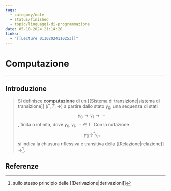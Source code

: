 ```yaml
---
tags:
  - category/note
  - status/finished
  - topic/linguaggi-di-programmazione
date: 05-10-2024 21:14:20
links:
  - "[[Lecture 01102024110253]]"
---
```

# Computazione
---
## Introduzione
> Si definisce **computazione** di un [[Sistema di transizione|sistema di transizione]] $(\Gamma, T, \to)$ a partire dallo stato $\gamma_{0}$, una sequenza di stati
> $$\gamma_{0} \to \gamma_{1} \to \cdots$$
> , finita o infinita, dove $\gamma_{0}, \gamma_{1}, \cdots \in \Gamma$.
> Con la notazione
> $$\gamma_{0} \to^{*} \gamma_{n}$$
> si indica la chiusura riflessiva e transitiva della [[Relazione|relazione]] $\to$[^1].

## Referenze
[^1]: sullo stesso principio delle [[Derivazione|derivazioni]]